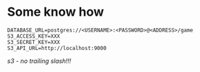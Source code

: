 # Some know how

```env
DATABASE_URL=postgres://<USERNAME>:<PASSWORD>@<ADDRESS>/game
S3_ACCESS_KEY=XXX
S3_SECRET_KEY=XXX
S3_API_URL=http://localhost:9000
```

_s3 - no trailing slash!!!_
